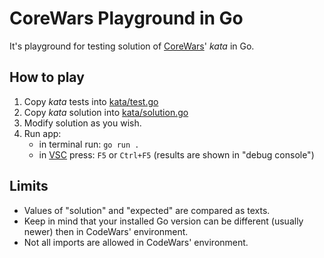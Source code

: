 # CoreWars Playground in Go

It's playground for testing solution of [CoreWars](https://www.codewars.com/)' *kata* in Go.

## How to play

1. Copy *kata* tests into [kata/test.go](./kata/tests.go)
2. Copy *kata* solution into [kata/solution.go](./kata/solutions.go)
3. Modify solution as you wish.
4. Run app:
   - in terminal run: `go run .`
   - in [VSC](https://code.visualstudio.com/) press: `F5` or `Ctrl+F5` (results are shown in "debug console")

## Limits

- Values of "solution" and "expected" are compared as texts.
- Keep in mind that your installed Go version can be different (usually newer) then in CodeWars' environment.
- Not all imports are allowed in CodeWars' environment.